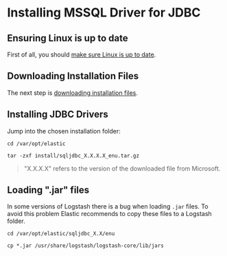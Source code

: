 # Installing MSSQL Driver for JDBC

## Ensuring Linux is up to date

First of all, you should [make sure Linux is up to date](Ensuring-Linux-is-up-to-date.md).

## Downloading Installation Files
The next step is [downloading installation files](Downloading-installation-files.md).

## Installing JDBC Drivers

Jump into the chosen installation folder:

`cd /var/opt/elastic`  

`tar -zxf install/sqljdbc_X.X.X.X_enu.tar.gz`

> "X.X.X.X" refers to the version of the downloaded file from Microsoft.

## Loading ".jar" files

In some versions of Logstash there is a bug when loading `.jar` files.
To avoid this problem Elastic recommends to copy these files to a Logstash folder.

`cd /var/opt/elastic/sqljdbc_X.X/enu`

`cp *.jar /usr/share/logstash/logstash-core/lib/jars`

